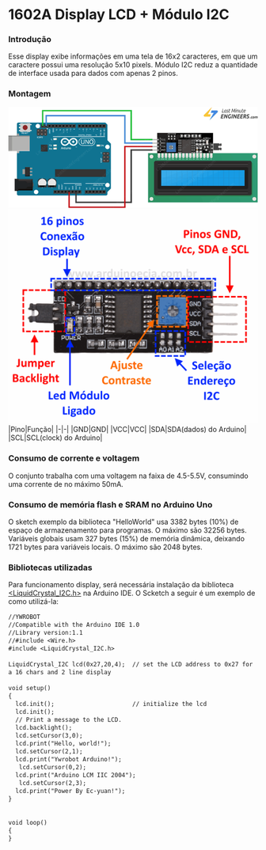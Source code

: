 
# 1602A Display LCD + Módulo I2C
### Introdução
Esse display exibe informações em uma tela de 16x2 caracteres, em que um caractere possui uma resolução 5x10 pixels. Módulo I2C reduz a quantidade de interface usada para dados com apenas 2 pinos.
### Montagem
![lcd](lcd.png) ![config](config.png)
|Pino|Função|
|-|-|
|GND|GND|
|VCC|VCC|
|SDA|SDA(dados) do Arduino|
|SCL|SCL(clock) do Arduino|

### Consumo de corrente e voltagem
O conjunto trabalha com uma voltagem na faixa de 4.5-5.5V, consumindo uma corrente de no máximo 50mA.
### Consumo de memória flash e SRAM no Arduino Uno
O sketch exemplo da biblioteca "HelloWorld" usa 3382 bytes (10%) de espaço de armazenamento para programas. O máximo são 32256 bytes.
Variáveis globais usam 327 bytes (15%) de memória dinâmica, deixando 1721 bytes para variáveis locais. O máximo são 2048 bytes.
### Bibliotecas utilizadas
Para funcionamento display, será necessária instalação da biblioteca [<LiquidCrystal_I2C.h>](https://www.arduino.cc/reference/en/libraries/liquidcrystal-i2c/) na Arduino IDE. O Scketch a seguir é um exemplo de como utilizá-la:
```
//YWROBOT
//Compatible with the Arduino IDE 1.0
//Library version:1.1
//#include <Wire.h> 
#include <LiquidCrystal_I2C.h>

LiquidCrystal_I2C lcd(0x27,20,4);  // set the LCD address to 0x27 for a 16 chars and 2 line display

void setup()
{
  lcd.init();                      // initialize the lcd 
  lcd.init();
  // Print a message to the LCD.
  lcd.backlight();
  lcd.setCursor(3,0);
  lcd.print("Hello, world!");
  lcd.setCursor(2,1);
  lcd.print("Ywrobot Arduino!");
   lcd.setCursor(0,2);
  lcd.print("Arduino LCM IIC 2004");
   lcd.setCursor(2,3);
  lcd.print("Power By Ec-yuan!");
}


void loop()
{
}
```
